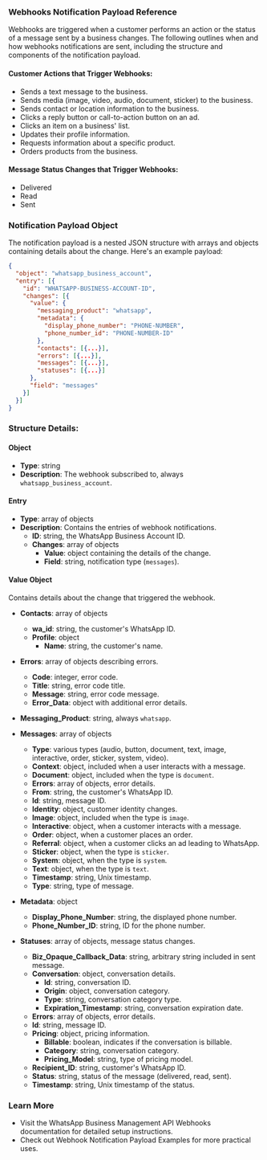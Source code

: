 ### Webhooks Notification Payload Reference

Webhooks are triggered when a customer performs an action or the status of a message sent by a business changes. The following outlines when and how webhooks notifications are sent, including the structure and components of the notification payload.

#### Customer Actions that Trigger Webhooks:
- Sends a text message to the business.
- Sends media (image, video, audio, document, sticker) to the business.
- Sends contact or location information to the business.
- Clicks a reply button or call-to-action button on an ad.
- Clicks an item on a business' list.
- Updates their profile information.
- Requests information about a specific product.
- Orders products from the business.

#### Message Status Changes that Trigger Webhooks:
- Delivered
- Read
- Sent

### Notification Payload Object

The notification payload is a nested JSON structure with arrays and objects containing details about the change. Here's an example payload:

```json
{
  "object": "whatsapp_business_account",
  "entry": [{
    "id": "WHATSAPP-BUSINESS-ACCOUNT-ID",
    "changes": [{
      "value": {
        "messaging_product": "whatsapp",
        "metadata": {
          "display_phone_number": "PHONE-NUMBER",
          "phone_number_id": "PHONE-NUMBER-ID"
        },
        "contacts": [{...}],
        "errors": [{...}],
        "messages": [{...}],
        "statuses": [{...}]
      },
      "field": "messages"
    }]
  }]
}
```

### Structure Details:

#### Object
- **Type**: string
- **Description**: The webhook subscribed to, always `whatsapp_business_account`.

#### Entry
- **Type**: array of objects
- **Description**: Contains the entries of webhook notifications.
  - **ID**: string, the WhatsApp Business Account ID.
  - **Changes**: array of objects
    - **Value**: object containing the details of the change.
    - **Field**: string, notification type (`messages`).

#### Value Object
Contains details about the change that triggered the webhook.

- **Contacts**: array of objects
  - **wa_id**: string, the customer's WhatsApp ID.
  - **Profile**: object
    - **Name**: string, the customer's name.

- **Errors**: array of objects describing errors.
  - **Code**: integer, error code.
  - **Title**: string, error code title.
  - **Message**: string, error code message.
  - **Error_Data**: object with additional error details.

- **Messaging_Product**: string, always `whatsapp`.

- **Messages**: array of objects
  - **Type**: various types (audio, button, document, text, image, interactive, order, sticker, system, video).
  - **Context**: object, included when a user interacts with a message.
  - **Document**: object, included when the type is `document`.
  - **Errors**: array of objects, error details.
  - **From**: string, the customer's WhatsApp ID.
  - **Id**: string, message ID.
  - **Identity**: object, customer identity changes.
  - **Image**: object, included when the type is `image`.
  - **Interactive**: object, when a customer interacts with a message.
  - **Order**: object, when a customer places an order.
  - **Referral**: object, when a customer clicks an ad leading to WhatsApp.
  - **Sticker**: object, when the type is `sticker`.
  - **System**: object, when the type is `system`.
  - **Text**: object, when the type is `text`.
  - **Timestamp**: string, Unix timestamp.
  - **Type**: string, type of message.

- **Metadata**: object
  - **Display_Phone_Number**: string, the displayed phone number.
  - **Phone_Number_ID**: string, ID for the phone number.

- **Statuses**: array of objects, message status changes.
  - **Biz_Opaque_Callback_Data**: string, arbitrary string included in sent message.
  - **Conversation**: object, conversation details.
    - **Id**: string, conversation ID.
    - **Origin**: object, conversation category.
    - **Type**: string, conversation category type.
    - **Expiration_Timestamp**: string, conversation expiration date.
  - **Errors**: array of objects, error details.
  - **Id**: string, message ID.
  - **Pricing**: object, pricing information.
    - **Billable**: boolean, indicates if the conversation is billable.
    - **Category**: string, conversation category.
    - **Pricing_Model**: string, type of pricing model.
  - **Recipient_ID**: string, customer's WhatsApp ID.
  - **Status**: string, status of the message (delivered, read, sent).
  - **Timestamp**: string, Unix timestamp of the status.

### Learn More
- Visit the WhatsApp Business Management API Webhooks documentation for detailed setup instructions.
- Check out Webhook Notification Payload Examples for more practical uses.